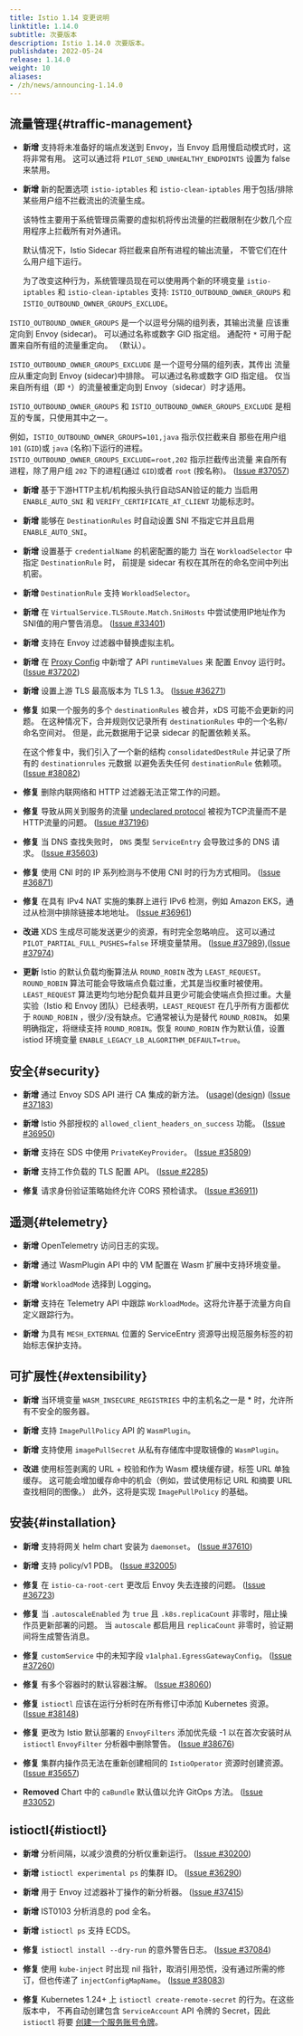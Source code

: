 ```yaml
---
title: Istio 1.14 变更说明
linktitle: 1.14.0
subtitle: 次要版本
description: Istio 1.14.0 次要版本。
publishdate: 2022-05-24
release: 1.14.0
weight: 10
aliases:
- /zh/news/announcing-1.14.0
---
```


## 流量管理{#traffic-management}

- **新增** 支持将未准备好的端点发送到 Envoy，当 Envoy 启用慢启动模式时，这将非常有用。
  这可以通过将 `PILOT_SEND_UNHEALTHY_ENDPOINTS` 设置为 false 来禁用。

- **新增** 新的配置选项 `istio-iptables` 和 `istio-clean-iptables`
  用于包括/排除某些用户组不拦截流出的流量生成。

  该特性主要用于系统管理员需要的虚拟机将传出流量的拦截限制在少数几个应用程序上拦截所有对外通讯。

  默认情况下，Istio Sidecar 将拦截来自所有进程的输出流量，
  不管它们在什么用户组下运行。

  为了改变这种行为，系统管理员现在可以使用两个新的环境变量 `istio-iptables` 和 `istio-clean-iptables` 支持: `ISTIO_OUTBOUND_OWNER_GROUPS` 和 `ISTIO_OUTBOUND_OWNER_GROUPS_EXCLUDE`。

`ISTIO_OUTBOUND_OWNER_GROUPS` 是一个以逗号分隔的组列表，其输出流量
  应该重定向到 Envoy (sidecar)。
  可以通过名称或数字 GID 指定组。
  通配符 `*` 可用于配置来自所有组的流量重定向。
  （默认）。

  `ISTIO_OUTBOUND_OWNER_GROUPS_EXCLUDE` 是一个逗号分隔的组列表，其传出
  流量应从重定向到 Envoy (sidecar)中排除。
  可以通过名称或数字 GID 指定组。
  仅当来自所有组（即 `*`）的流量被重定向到 Envoy（sidecar）时才适用。

  `ISTIO_OUTBOUND_OWNER_GROUPS` 和 `ISTIO_OUTBOUND_OWNER_GROUPS_EXCLUDE` 是相互的专属，只使用其中之一。

  例如，`ISTIO_OUTBOUND_OWNER_GROUPS=101,java` 指示仅拦截来自
    那些在用户组 `101` (`GID`)或 `java` (名称)下运行的进程。
  `ISTIO_OUTBOUND_OWNER_GROUPS_EXCLUDE=root,202` 指示拦截传出流量
    来自所有进程，除了用户组 `202` 下的进程(通过 `GID`)或者 `root` (按名称)。
    ([Issue #37057](https://github.com/istio/istio/issues/37057))

- **新增** 基于下游HTTP主机/机构报头执行自动SAN验证的能力
  当启用 `ENABLE_AUTO_SNI` 和 `VERIFY_CERTIFICATE_AT_CLIENT` 功能标志时。

- **新增** 能够在 `DestinationRules` 时自动设置 SNI
  不指定它并且启用 `ENABLE_AUTO_SNI`。

- **新增** 设置基于 `credentialName` 的机密配置的能力
  当在 `WorkloadSelector` 中指定 `DestinationRule` 时，
  前提是 sidecar 有权在其所在的命名空间中列出机密。

- **新增** `DestinationRule` 支持 `WorkloadSelector`。

- **新增** 在 `VirtualService.TLSRoute.Match.SniHosts` 中尝试使用IP地址作为SNI值的用户警告消息。
  ([Issue #33401](https://github.com/istio/istio/issues/33401))

- **新增** 支持在 Envoy 过滤器中替换虚拟主机。

- **新增** 在 [Proxy Config](/zh/docs/reference/config/istio.mesh.v1alpha1/#ProxyConfig) 中新增了 API `runtimeValues` 来
  配置 Envoy 运行时。  ([Issue #37202](https://github.com/istio/istio/issues/37202))

- **新增** 设置上游 TLS 最高版本为 TLS 1.3。  ([Issue #36271](https://github.com/istio/istio/issues/36271))

- **修复** 如果一个服务的多个 `destinationRules` 被合并，xDS 可能不会更新的问题。
  在这种情况下，合并规则仅记录所有 `destinationRules` 中的一个名称/命名空间对。
  但是，此元数据用于记录 sidecar 的配置依赖关系。

  在这个修复中，我们引入了一个新的结构 `consolidatedDestRule` 并记录了所有的 `destinationrules` 元数据
  以避免丢失任何  `destinationRule` 依赖项。  ([Issue #38082](https://github.com/istio/istio/issues/38082))

- **修复** 删除内联网络和 HTTP 过滤器无法正常工作的问题。

- **修复** 导致从网关到服务的流量 [undeclared protocol](/zh/docs/ops/configuration/traffic-management/protocol-selection/#automatic-protocol-selection) 被视为TCP流量而不是HTTP流量的问题。
  ([Issue #37196](https://github.com/istio/istio/issues/37196))

- **修复** 当 DNS 查找失败时， `DNS` 类型 `ServiceEntry` 会导致过多的 DNS 请求。
  ([Issue #35603](https://github.com/istio/istio/issues/35603))

- **修复** 使用 CNI 时的 IP 系列检测与不使用 CNI 时的行为方式相同。
  ([Issue #36871](https://github.com/istio/istio/issues/36871))

- **修复** 在具有 IPv4 NAT 实施的集群上进行 IPv6 检测，例如 Amazon EKS，通过从检测中排除链接本地地址。
  ([Issue #36961](https://github.com/istio/istio/issues/36961))

- **改进** XDS 生成尽可能发送更少的资源，有时完全忽略响应。
  这可以通过  `PILOT_PARTIAL_FULL_PUSHES=false` 环境变量禁用。
  ([Issue #37989](https://github.com/istio/istio/issues/37989)),([Issue #37974](https://github.com/istio/istio/issues/37974))

- **更新** Istio 的默认负载均衡算法从 `ROUND_ROBIN` 改为 `LEAST_REQUEST`。
  `ROUND_ROBIN` 算法可能会导致端点负载过重，尤其是当权重时被使用。`LEAST_REQUEST` 算法更均匀地分配负载并且更少可能会使端点负担过重。大量实验（Istio 和
  Envoy 团队）已经表明，`LEAST_REQUEST` 在几乎所有方面都优于  `ROUND_ROBIN` ，很少/没有缺点。它通常被认为是替代
  `ROUND_ROBIN`。
  如果明确指定，将继续支持 `ROUND_ROBIN`。恢复
  `ROUND_ROBIN` 作为默认值，设置 istiod 环境变量
  `ENABLE_LEGACY_LB_ALGORITHM_DEFAULT=true`。

## 安全{#security}

- **新增** 通过 Envoy SDS API 进行 CA 集成的新方法。
  ([usage]( https://istio.io/latest/docs/ops/integrations/spire/))([design]( https://docs.google.com/document/d/1zJP6QJukLzckTbdY42ZMLkulGXz4gWzH9SwOh4xoe0A)) ([Issue #37183](https://github.com/istio/istio/issues/37183))

- **新增** Istio 外部授权的 `allowed_client_headers_on_success` 功能。
  ([Issue #36950](https://github.com/istio/istio/issues/36950))

- **新增** 支持在 SDS 中使用  `PrivateKeyProvider`。 ([Issue #35809](https://github.com/istio/istio/issues/35809))

- **新增** 支持工作负载的 TLS 配置 API。  ([Issue #2285](https://github.com/istio/api/issues/2285))

- **修复** 请求身份验证策略始终允许 CORS 预检请求。
  ([Issue #36911](https://github.com/istio/istio/issues/36911))

## 遥测{#telemetry}

- **新增** OpenTelemetry 访问日志的实现。

- **新增** 通过 WasmPlugin API 中的 VM 配置在 Wasm 扩展中支持环境变量。

- **新增** `WorkloadMode` 选择到 Logging。

- **新增** 支持在 Telemetry API 中跟踪 `WorkloadMode`。这将允许基于流量方向自定义跟踪行为。

- **新增** 为具有 `MESH_EXTERNAL` 位置的 ServiceEntry 资源导出规范服务标签的初始标志保护支持。

## 可扩展性{#extensibility}

- **新增** 当环境变量 `WASM_INSECURE_REGISTRIES` 中的主机名之一是 * 时，允许所有不安全的服务器。

- **新增** 支持 `ImagePullPolicy` API 的 `WasmPlugin`。

- **新增** 支持使用 `imagePullSecret` 从私有存储库中提取镜像的 `WasmPlugin`。

- **改进** 使用标签剥离的 URL + 校验和作为 Wasm 模块缓存键，标签 URL 单独缓存。
  这可能会增加缓存命中的机会（例如，尝试使用标记 URL 和摘要 URL 查找相同的图像。）
  此外，这将是实现  `ImagePullPolicy` 的基础。

## 安装{#installation}

- **新增** 支持将网关 helm chart 安装为 `daemonset`。
  ([Issue #37610](https://github.com/istio/istio/issues/37610))

- **新增** 支持 policy/v1 PDB。  ([Issue #32005](https://github.com/istio/istio/issues/32005))

- **修复** 在 `istio-ca-root-cert` 更改后 Envoy 失去连接的问题。
  ([Issue #36723](https://github.com/istio/istio/issues/36723))

- **修复** 当 `.autoscaleEnabled` 为 `true` 且 `.k8s.replicaCount` 非零时，阻止操作员更新部署的问题。
  当 `autoscale` 都启用且 `replicaCount` 非零时，验证期间将生成警告消息。

- **修复**  `customService` 中的未知字段 `v1alpha1.EgressGatewayConfig`。
  ([Issue #37260](https://github.com/istio/istio/issues/37260))

- **修复** 有多个容器时的默认容器注解。
  ([Issue #38060](https://github.com/istio/istio/pull/38060))

- **修复** `istioctl` 应该在运行分析时在所有修订中添加 Kubernetes 资源。
  ([Issue #38148](https://github.com/istio/istio/issues/38148))

- **修复** 更改为 Istio 默认部署的 `EnvoyFilters` 添加优先级 -1 以在首次安装时从 `istioctl` `EnvoyFilter` 分析器中删除警告。
  ([Issue #38676](https://github.com/istio/istio/issues/38676))

- **修复** 集群内操作员无法在重新创建相同的 `IstioOperator` 资源时创建资源。
  ([Issue #35657](https://github.com/istio/istio/issues/35657))

- **Removed** Chart 中的 `caBundle` 默认值以允许 GitOps 方法。
  ([Issue #33052](https://github.com/istio/istio/issues/33052))

## istioctl{#istioctl}

- **新增** 分析间隔，以减少浪费的分析仪重新运行。
  ([Issue #30200](https://github.com/istio/istio/issues/30200))

- **新增** `istioctl experimental ps` 的集群 ID。
  ([Issue #36290](https://github.com/istio/istio/issues/36290))

- **新增** 用于 Envoy 过滤器补丁操作的新分析器。
  ([Issue #37415](https://github.com/istio/istio/issues/37415))

- **新增** IST0103 分析消息的 pod 全名。

- **新增** `istioctl ps` 支持 ECDS。

- **修复** `istioctl install --dry-run` 的意外警告日志。
  ([Issue #37084](https://github.com/istio/istio/issues/37084))

- **修复** 使用 `kube-inject` 时出现 nil 指针，取消引用恐慌，没有通过所需的修订，但也传递了 `injectConfigMapName`。
  ([Issue #38083](https://github.com/istio/istio/issues/38083))

- **修复** Kubernetes 1.24+ 上 `istioctl create-remote-secret` 的行为。在这些版本中，
  不再自动创建包含 `ServiceAccount` API 令牌的 Secret，因此  `istioctl`
  将要 [创建一个服务账号令牌](https://kubernetes.io/zh-cn/docs/tasks/configure-pod-container/configure-service-account/#manually-create-an-api-token-for-a-serviceaccount)。
